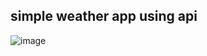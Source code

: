 ## simple weather app using api 
![image](https://user-images.githubusercontent.com/71978789/232785485-80ed818e-a041-4521-8d68-5adfdc20441f.png)
